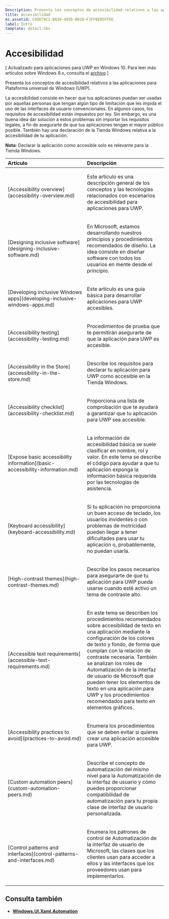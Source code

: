 ```yaml
---
Description: Presenta los conceptos de accesibilidad relativos a las aplicaciones para Plataforma universal de Windows (UWP).
title: Accesibilidad
ms.assetid: C89D79C2-B830-493D-B020-F3FF8EB5FFDD
label: Intro
template: detail.hbs
---
```


Accesibilidad
===============================================================  
\[ Actualizado para aplicaciones para UWP en Windows 10. Para leer más artículos sobre Windows 8.x, consulta el [archivo](http://go.microsoft.com/fwlink/p/?linkid=619132) \]

Presenta los conceptos de accesibilidad relativos a las aplicaciones para Plataforma universal de Windows (UWP).

La accesibilidad consiste en hacer que tus aplicaciones puedan ser usadas por aquellas personas que tengan algún tipo de limitación que les impida el uso de las interfaces de usuario convencionales. En algunos casos, los requisitos de accesibilidad están impuestos por ley. Sin embargo, es una buena idea dar solución a estos problemas sin importar los requisitos legales, a fin de asegurarte de que tus aplicaciones tengan el mayor público posible. También hay una declaración de la Tienda Windows relativa a la accesibilidad de tu aplicación.

**Nota**: Declarar la aplicación como accesible solo es relevante para la Tienda Windows.

<table>
<colgroup>
<col width="50%" />
<col width="50%" />
</colgroup>
<thead>
<tr class="header">
<th align="left">Artículo</th>
<th align="left">Descripción</th>
</tr>
</thead>
<tbody>
<tr class="odd">
<td align="left">[Accessibility overview](accessibility-overview.md)</td>
<td align="left"><p>Este artículo es una descripción general de los conceptos y las tecnologías relacionados con escenarios de accesibilidad para aplicaciones para UWP.</p></td>
</tr>
<tr class="even">
<td align="left">[Designing inclusive software](designing-inclusive-software.md)</td>
<td align="left"><p>En Microsoft, estamos desarrollando nuestros principios y procedimientos recomendados de diseño. La idea consiste en diseñar software con todos los usuarios en mente desde el principio.</p></td>
</tr>
<tr class="odd">
<td align="left">[Developing inclusive Windows apps](developing-inclusive-windows-apps.md)</td>
<td align="left"><p>Este artículo es una guía básica para desarrollar aplicaciones para UWP accesibles.</p></td>
</tr>
<tr class="even">
<td align="left">[Accessibility testing](accessibility-testing.md)</td>
<td align="left"><p>Procedimientos de prueba que te permitirán asegurarte de que la aplicación para UWP es accesible.</p></td>
</tr>
<tr class="odd">
<td align="left">[Accessibility in the Store](accessibility-in-the-store.md)</td>
<td align="left"><p>Describe los requisitos para declarar tu aplicación para UWP como accesible en la Tienda Windows.</p></td>
</tr>
<tr class="even">
<td align="left">[Accessibility checklist](accessibility-checklist.md)</td>
<td align="left"><p>Proporciona una lista de comprobación que te ayudará a garantizar que tu aplicación para UWP sea accesible.</p></td>
</tr>
<tr class="odd">
<td align="left">[Expose basic accessibility information](basic-accessibility-information.md)</td>
<td align="left"><p>La información de accesibilidad básica se suele clasificar en nombre, rol y valor. En este tema se describe el código para ayudar a que tu aplicación exponga la información básica requerida por las tecnologías de asistencia.</p></td>
</tr>
<tr class="even">
<td align="left">[Keyboard accessibility](keyboard-accessibility.md)</td>
<td align="left"><p>Si tu aplicación no proporciona un buen acceso de teclado, los usuarios invidentes o con problemas de motricidad pueden llegar a tener dificultades para usar tu aplicación o, probablemente, no puedan usarla.</p></td>
</tr>
<tr class="odd">
<td align="left">[High-contrast themes](high-contrast-themes.md)</td>
<td align="left"><p>Describe los pasos necesarios para asegurarte de que tu aplicación para UWP pueda usarse cuando esté activo un tema de contraste alto.</p></td>
</tr>
<tr class="even">
<td align="left">[Accessible text requirements](accessible-text-requirements.md)</td>
<td align="left"><p>En este tema se describen los procedimientos recomendados sobre accesibilidad de texto en una aplicación mediante la configuración de los colores de texto y fondo, de forma que cumplan con la relación de contraste necesaria. También se analizan los roles de Automatización de la interfaz de usuario de Microsoft que pueden tener los elementos de texto en una aplicación para UWP y los procedimientos recomendados para texto en elementos gráficos.</p></td>
</tr>
<tr class="odd">
<td align="left">[Accessibility practices to avoid](practices-to-avoid.md)</td>
<td align="left"><p>Enumera los procedimientos que se deben evitar si quieres crear una aplicación accesible para UWP.</p></td>
</tr>
<tr class="even">
<td align="left">[Custom automation peers](custom-automation-peers.md)</td>
<td align="left"><p>Describe el concepto de automatización del mismo nivel para la Automatización de la interfaz de usuario y cómo puedes proporcionar compatibilidad de automatización para tu propia clase de interfaz de usuario personalizada.</p></td>
</tr>
<tr class="odd">
<td align="left">[Control patterns and interfaces](control-patterns-and-interfaces.md)</td>
<td align="left"><p>Enumera los patrones de control de Automatización de la interfaz de usuario de Microsoft, las clases que los clientes usan para acceder a ellos y las interfaces que los proveedores usan para implementarlos.</p></td>
</tr>
</tbody>
</table>

## Consulta también  
* [**Windows.UI.Xaml.Automation**](https://msdn.microsoft.com/library/windows/apps/BR209179)
 

 


<!--HONumber=Mar16_HO3-->


